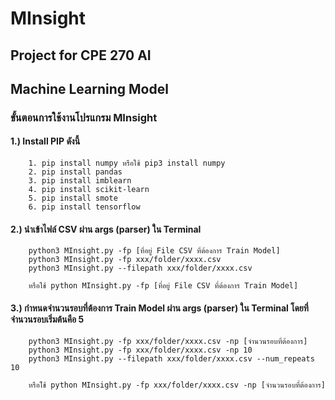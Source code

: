 # MInsight

## Project for CPE 270 AI

## Machine Learning Model

### ขั้นตอนการใช้งานโปรแกรม MInsight

#### 1.) Install PIP ดังนี้

        1. pip install numpy หรือใช้ pip3 install numpy
        2. pip install pandas
        3. pip install imblearn
        4. pip install scikit-learn
        5. pip install smote
        6. pip install tensorflow

#### 2.) นำเข้าไฟล์ CSV ผ่าน args (parser) ใน Terminal

        python3 MInsight.py -fp [ที่อยู่ File CSV ที่ต้องการ Train Model]
        python3 MInsight.py -fp xxx/folder/xxxx.csv
        python3 MInsight.py --filepath xxx/folder/xxxx.csv

        หรือใช้ python MInsight.py -fp [ที่อยู่ File CSV ที่ต้องการ Train Model]

#### 3.) กำหนดจำนวนรอบที่ต้องการ Train Model ผ่าน args (parser) ใน Terminal โดยที่จำนวนรอบเริ่มต้นคือ 5

        python3 MInsight.py -fp xxx/folder/xxxx.csv -np [จำนวนรอบที่ต้องการ]
        python3 MInsight.py -fp xxx/folder/xxxx.csv -np 10
        python3 MInsight.py --filepath xxx/folder/xxxx.csv --num_repeats 10

        หรือใ่ช้ python MInsight.py -fp xxx/folder/xxxx.csv -np [จำนวนรอบที่ต้องการ]

